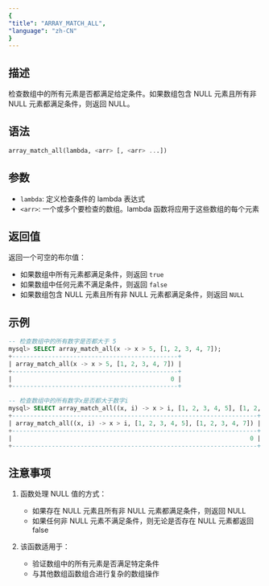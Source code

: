 ```yaml
---
{
"title": "ARRAY_MATCH_ALL",
"language": "zh-CN"
}
---
```


<!--  Licensed to the Apache Software Foundation (ASF) under one or more contributor license agreements.  See the NOTICE file distributed with this work for additional information regarding copyright ownership.  The ASF licenses this file to you under the Apache License, Version 2.0 (the "License"); you may not use this file except in compliance with the License.  You may obtain a copy of the License at
  http://www.apache.org/licenses/LICENSE-2.0
Unless required by applicable law or agreed to in writing, software distributed under the License is distributed on an "AS IS" BASIS, WITHOUT WARRANTIES OR CONDITIONS OF ANY KIND, either express or implied.  See the License for the specific language governing permissions and limitations under the License. -->

## 描述

检查数组中的所有元素是否都满足给定条件。如果数组包含 NULL 元素且所有非 NULL 元素都满足条件，则返回 NULL。

## 语法

```sql
array_match_all(lambda, <arr> [, <arr> ...])
```

## 参数

- `lambda`: 定义检查条件的 lambda 表达式
- `<arr>`: 一个或多个要检查的数组。lambda 函数将应用于这些数组的每个元素

## 返回值

返回一个可空的布尔值：
- 如果数组中所有元素都满足条件，则返回 `true`
- 如果数组中任何元素不满足条件，则返回 `false`
- 如果数组包含 NULL 元素且所有非 NULL 元素都满足条件，则返回 `NULL`

## 示例

```sql
-- 检查数组中的所有数字是否都大于 5
mysql> SELECT array_match_all(x -> x > 5, [1, 2, 3, 4, 7]);
+----------------------------------------------+
| array_match_all(x -> x > 5, [1, 2, 3, 4, 7]) |
+----------------------------------------------+
|                                            0 |
+----------------------------------------------+

-- 检查数组中的所有数字x是否都大于数字i
mysql> SELECT array_match_all((x, i) -> x > i, [1, 2, 3, 4, 5], [1, 2, 3, 4, 7]);
+--------------------------------------------------------------------+
| array_match_all((x, i) -> x > i, [1, 2, 3, 4, 5], [1, 2, 3, 4, 7]) |
+--------------------------------------------------------------------+
|                                                                  0 |
+--------------------------------------------------------------------+

```

## 注意事项

1. 函数处理 NULL 值的方式：
   - 如果存在 NULL 元素且所有非 NULL 元素都满足条件，则返回 NULL
   - 如果任何非 NULL 元素不满足条件，则无论是否存在 NULL 元素都返回 false

2. 该函数适用于：
   - 验证数组中的所有元素是否满足特定条件
   - 与其他数组函数组合进行复杂的数组操作
